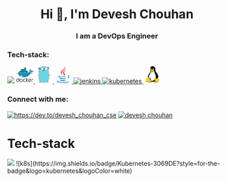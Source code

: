 <h1 align="center">Hi 👋, I'm Devesh Chouhan</h1>
<h3 align="center">I am a DevOps Engineer</h3>



<h3 align="left">Tech-stack:</h3>
<p align="left"> <img src="{https://img.shields.io/badge/Jenkins-49728B?style=for-the-badge&logo=jenkins&logoColor=white}" /> </a> <a href="https://www.docker.com/" target="_blank" rel="noreferrer"> <img src="https://raw.githubusercontent.com/devicons/devicon/master/icons/docker/docker-original-wordmark.svg" alt="docker" width="40" height="40"/> </a> <a href="https://golang.org" target="_blank" rel="noreferrer"> <img src="https://raw.githubusercontent.com/devicons/devicon/master/icons/go/go-original.svg" alt="go" width="40" height="40"/> </a> <a href="https://www.java.com" target="_blank" rel="noreferrer"> <img src="https://raw.githubusercontent.com/devicons/devicon/master/icons/java/java-original.svg" alt="java" width="40" height="40"/> </a> <a href="https://www.jenkins.io" target="_blank" rel="noreferrer"> <img src="https://www.vectorlogo.zone/logos/jenkins/jenkins-icon.svg" alt="jenkins" width="40" height="40"/> </a> <a href="https://kubernetes.io" target="_blank" rel="noreferrer"> <img src="https://www.vectorlogo.zone/logos/kubernetes/kubernetes-icon.svg" alt="kubernetes" width="40" height="40"/> </a> <a href="https://www.linux.org/" target="_blank" rel="noreferrer"> <img src="https://raw.githubusercontent.com/devicons/devicon/master/icons/linux/linux-original.svg" alt="linux" width="40" height="40"/> </a> </p>

<h3 align="left">Connect with me:</h3>
<p align="left">
<a href="https://dev.to/https://dev.to/devesh_chouhan_cse" target="blank"><img align="center" src="https://raw.githubusercontent.com/rahuldkjain/github-profile-readme-generator/master/src/images/icons/Social/devto.svg" alt="https://dev.to/devesh_chouhan_cse" height="30" width="40" /></a>
<a href="https://linkedin.com/in/devesh chouhan" target="blank"><img align="center" src="https://raw.githubusercontent.com/rahuldkjain/github-profile-readme-generator/master/src/images/icons/Social/linked-in-alt.svg" alt="devesh chouhan" height="30" width="40" /></a>
</p>


<h1>Tech-stack</h1>
<img src="https://img.shields.io/badge/Jenkins-49728B?style=for-the-badge&logo=jenkins&logoColor=white" />
![k8s](https://img.shields.io/badge/Kubernetes-3069DE?style=for-the-badge&logo=kubernetes&logoColor=white)
